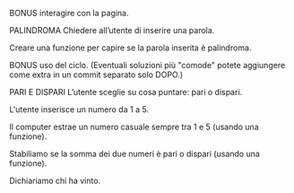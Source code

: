 BONUS
interagire con la pagina.

PALINDROMA
Chiedere all’utente di inserire una parola.


Creare una funzione per capire se la parola inserita è palindroma.


BONUS uso del ciclo.
(Eventuali soluzioni più "comode" potete aggiungere come extra in un commit separato solo DOPO.)








PARI E DISPARI
L’utente sceglie su cosa puntare: pari o dispari.


L'utente inserisce un numero da 1 a 5.


Il computer estrae un numero casuale sempre tra 1 e 5 (usando una funzione).


Stabiliamo se la somma dei due numeri è pari o dispari (usando una funzione).


Dichiariamo chi ha vinto.